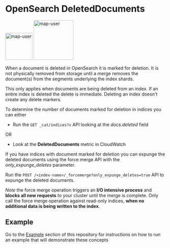 # OpenSearch DeletedDocuments

<img width="85" alt="map-user" src="https://img.shields.io/badge/views-1746-green"> <img width="125" alt="map-user" src="https://img.shields.io/badge/unique visits-892-green">

When a document is deleted in OpenSearch it is marked for deletion. It is not physically removed from storage until a merge removes the document(s) from the segments underlying the index shards.

This only applies when documents are being deleted from an index. If an entire index is deleted the delete is immediate. Deleting an index doesn't create any delete markers.

To determine the number of documents marked for deletion in indices you can either

* Run the ```GET _cat/indices?v``` API looking at the *docs.deleted* field

OR

* Look at the **DeletedDocuments** metric in CloudWatch

If you have indices with document marked for deletion you can expunge the deleted documents using the force merge API with the *only_expunge_deletes* parameter.

Run the ```POST /<index-name>/_forcemerge?only_expunge_deletes=true``` API to expunge the deleted documents.

*Note* the force merge operation triggers an **I/O intensive process** and **blocks all new requests** to your cluster until the merge is complete. Only call the force merge operation against read-only indices, **when no additional data is being written to the index**.

## Example
Go to the [Example](https://github.com/ev2900/OpenSearch_DeletedDocuments/tree/main/Example) section of this repository for instructions on how to run an example that will demonstrate these concepts
